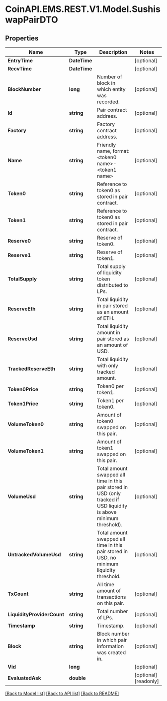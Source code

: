 
# CoinAPI.EMS.REST.V1.Model.SushiswapPairDTO

## Properties

Name | Type | Description | Notes
------------ | ------------- | ------------- | -------------
**EntryTime** | **DateTime** |  | [optional] 
**RecvTime** | **DateTime** |  | [optional] 
**BlockNumber** | **long** | Number of block in which entity was recorded. | [optional] 
**Id** | **string** | Pair contract address. | [optional] 
**Factory** | **string** | Factory contract address. | [optional] 
**Name** | **string** | Friendly name, format: &lt;token0 name&gt;-&lt;token1 name&gt; | [optional] 
**Token0** | **string** | Reference to token0 as stored in pair contract. | [optional] 
**Token1** | **string** | Reference to token0 as stored in pair contract. | [optional] 
**Reserve0** | **string** | Reserve of token0. | [optional] 
**Reserve1** | **string** | Reserve of token1. | [optional] 
**TotalSupply** | **string** | Total supply of liquidity token distributed to LPs. | [optional] 
**ReserveEth** | **string** | Total liquidity in pair stored as an amount of ETH. | [optional] 
**ReserveUsd** | **string** | Total liquidity amount in pair stored as an amount of USD. | [optional] 
**TrackedReserveEth** | **string** | Total liquidity with only tracked amount. | [optional] 
**Token0Price** | **string** | Token0 per token1. | [optional] 
**Token1Price** | **string** | Token1 per token0. | [optional] 
**VolumeToken0** | **string** | Amount of token0 swapped on this pair. | [optional] 
**VolumeToken1** | **string** | Amount of token1 swapped on this pair. | [optional] 
**VolumeUsd** | **string** | Total amount swapped all time in this pair stored in USD (only tracked if USD liquidity is above minimum threshold). | [optional] 
**UntrackedVolumeUsd** | **string** | Total amount swapped all time in this pair stored in USD, no minimum liquidity threshold. | [optional] 
**TxCount** | **string** | All time amount of transactions on this pair. | [optional] 
**LiquidityProviderCount** | **string** | Total number of LPs. | [optional] 
**Timestamp** | **string** | Timestamp. | [optional] 
**Block** | **string** | Block number in which pair information was created in. | [optional] 
**Vid** | **long** |  | [optional] 
**EvaluatedAsk** | **double** |  | [optional] [readonly] 

[[Back to Model list]](../README.md#documentation-for-models)
[[Back to API list]](../README.md#documentation-for-api-endpoints)
[[Back to README]](../README.md)

